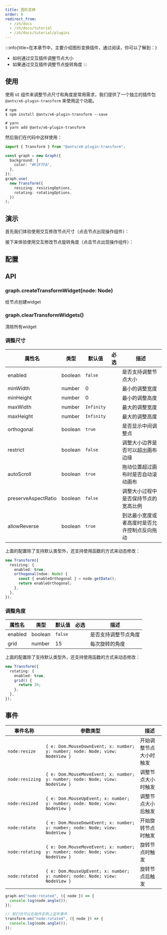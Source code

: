 ```yaml
---
title: 图形变换
order: 0
redirect_from:
  - /zh/docs
  - /zh/docs/tutorial
  - /zh/docs/tutorial/plugins
---
```


:::info{title=在本章节中，主要介绍图形变换插件，通过阅读，你可以了解到：}

- 如何通过交互插件调整节点大小
- 如果通过交互插件调整节点旋转角度
  :::

## 使用

使用 `UI` 组件来调整节点尺寸和角度是常用需求，我们提供了一个独立的插件包 `@antv/x6-plugin-transform` 来使用这个功能。

```shell
# npm
$ npm install @antv/x6-plugin-transform --save

# yarn
$ yarn add @antv/x6-plugin-transform
```

然后我们在代码中这样使用：

```ts
import { Transform } from "@antv/x6-plugin-transform";

const graph = new Graph({
  background: {
    color: "#F2F7FA",
  },
});
graph.use(
  new Transform({
    resizing: resizingOptions,
    rotating: rotatingOptions,
  })
);
```

## 演示

首先我们体验使用交互修改节点尺寸（点击节点出现操作组件）：

<code id="plugin-transform-resizing" src="@/src/tutorial/plugins/transform/resizing/index.tsx"></code>

接下来体验使用交互修改节点旋转角度（点击节点出现操作组件）：

<code id="plugin-transform-rotating" src="@/src/tutorial/plugins/transform/rotating/index.tsx"></code>

## 配置


## API

### graph.createTransformWidget(node: Node)

给节点创建widget

### graph.clearTransformWidgets()

清除所有widget

### 调整尺寸

| 属性名              | 类型    | 默认值     | 必选 | 描述                                         |
|---------------------|---------|------------|------|--------------------------------------------|
| enabled             | boolean | `false`    |      | 是否支持调整节点大小                         |
| minWidth            | number  | 0          |      | 最小的调整宽度                               |
| minHeight           | number  | 0          |      | 最小的调整高度                               |
| maxWidth            | number  | `Infinity` |      | 最大的调整宽度                               |
| maxHeight           | number  | `Infinity` |      | 最大的调整高度                               |
| orthogonal          | boolean | `true`     |      | 是否显示中间调整点                           |
| restrict            | boolean | `false`    |      | 调整大小边界是否可以超出画布边缘             |
| autoScroll          | boolean | `true`     |      | 拖动位置超过画布时是否自动滚动画布           |
| preserveAspectRatio | boolean | `false`    |      | 调整大小过程中是否保持节点的宽高比例         |
| allowReverse        | boolean | `true`     |      | 到达最小宽度或者高度时是否允许控制点反向拖动 |

上面的配置除了支持默认类型外，还支持使用函数的方式来动态修改：

```ts
new Transform({
  resizing: {
    enabled: true,
    orthogonal(ndoe: Node) {
      const { enableOrthogonal } = node.getData();
      return enableOrthogonal;
    },
  },
});
```

### 调整角度

| 属性名  | 类型    | 默认值  | 必选 | 描述                 |
|---------|---------|---------|------|--------------------|
| enabled | boolean | `false` |      | 是否支持调整节点角度 |
| grid    | number  | 15      |      | 每次旋转的角度       |

上面的配置除了支持默认类型外，还支持使用函数的方式来动态修改：

```ts
new Transform({
  rotating: {
    enabled: true,
    grid() {
      return 30;
    },
  },
});
```

## 事件

| 事件名称        | 参数类型                                                                      | 描述                   |
|-----------------|-------------------------------------------------------------------------------|----------------------|
| `node:resize`   | `{ e: Dom.MouseDownEvent; x: number; y: number; node: Node; view: NodeView }` | 开始调整节点大小时触发 |
| `node:resizing` | `{ e: Dom.MouseMoveEvent; x: number; y: number; node: Node; view: NodeView }` | 调整节点大小时触发     |
| `node:resized`  | `{ e: Dom.MouseUpEvent; x: number; y: number; node: Node; view: NodeView }`   | 调整节点大小后触发     |
| `node:rotate`   | `{ e: Dom.MouseDownEvent; x: number; y: number; node: Node; view: NodeView }` | 开始旋转节点时触发     |
| `node:rotating` | `{ e: Dom.MouseMoveEvent; x: number; y: number; node: Node; view: NodeView }` | 旋转节点时触发         |
| `node:rotated`  | `{ e: Dom.MouseUpEvent; x: number; y: number; node: Node; view: NodeView }`   | 旋转节点后触发         |

```ts
graph.on("node:rotated", ({ node }) => {
  console.log(node.angle());
});

// 我们也可以在插件实例上监听事件
transform.on("node:rotated", ({ node }) => {
  console.log(node.angle());
});
```
